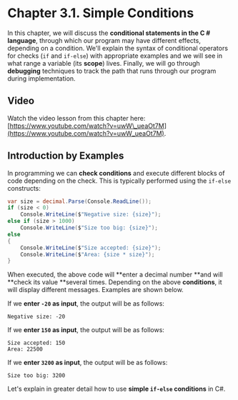 # Chapter 3.1. Simple Conditions

In this chapter, we will discuss the **conditional statements in the C \# language**, through which our program may have different effects, depending on a condition. We'll explain the syntax of conditional operators for checks \(`if` and `if-else`\) with appropriate examples and we will see in what range a variable \(its **scope**\) lives. Finally, we will go through **debugging** techniques to track the path that runs through our program during implementation.

## Video

Watch the video lesson from this chapter here: [https://www.youtube.com/watch?v=uwW\_ueaOt7M](https://www.youtube.com/watch?v=uwW_ueaOt7M).

## Introduction by Examples

In programming we can **check conditions** and execute different blocks of code depending on the check. This is typically performed using the `if-else` constructs:

```csharp
var size = decimal.Parse(Console.ReadLine());
if (size < 0)
    Console.WriteLine($"Negative size: {size}");
else if (size > 1000)
    Console.WriteLine($"Size too big: {size}");
else
{
    Console.WriteLine($"Size accepted: {size}");
    Console.WriteLine($"Area: {size * size}");
}
```

When executed, the above code will **enter a decimal number **and will **check its value **several times. Depending on the above **conditions**, it will display different messages. Examples are shown below.

If we **enter **`-20`** as input**, the output will be as follows:

```
Negative size: -20
```

If we **enter **`150`** as input**, the output will be as follows:

```
Size accepted: 150
Area: 22500
```

If we **enter **`3200`** as input**, the output will be as follows:

```
Size too big: 3200
```

Let's explain in greater detail how to use **simple `if-else` conditions** in C\#.

